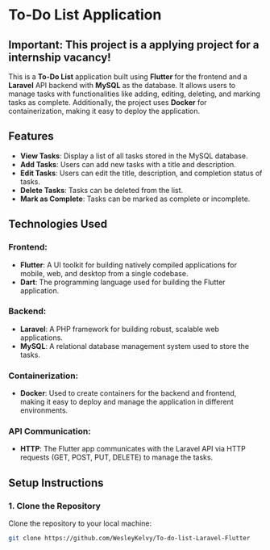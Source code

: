 # To-Do List Application

## Important: This project is a applying project for a internship vacancy!

This is a **To-Do List** application built using **Flutter** for the frontend and a **Laravel** API backend with **MySQL** as the database. It allows users to manage tasks with functionalities like adding, editing, deleting, and marking tasks as complete. Additionally, the project uses **Docker** for containerization, making it easy to deploy the application.

## Features

- **View Tasks**: Display a list of all tasks stored in the MySQL database.
- **Add Tasks**: Users can add new tasks with a title and description.
- **Edit Tasks**: Users can edit the title, description, and completion status of tasks.
- **Delete Tasks**: Tasks can be deleted from the list.
- **Mark as Complete**: Tasks can be marked as complete or incomplete.

## Technologies Used

### Frontend:
- **Flutter**: A UI toolkit for building natively compiled applications for mobile, web, and desktop from a single codebase.
- **Dart**: The programming language used for building the Flutter application.

### Backend:
- **Laravel**: A PHP framework for building robust, scalable web applications.
- **MySQL**: A relational database management system used to store the tasks.

### Containerization:
- **Docker**: Used to create containers for the backend and frontend, making it easy to deploy and manage the application in different environments.

### API Communication:
- **HTTP**: The Flutter app communicates with the Laravel API via HTTP requests (GET, POST, PUT, DELETE) to manage the tasks.

## Setup Instructions

### 1. **Clone the Repository**
Clone the repository to your local machine:

```bash
git clone https://github.com/WesleyKelvy/To-do-list-Laravel-Flutter
